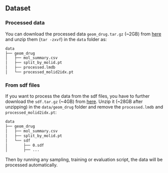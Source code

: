 ## Dataset

### Processed data
You can download the processed data `geom_drug.tar.gz` (~2GB) from [here](https://drive.google.com/drive/folders/1WkYIv471SjVwQe6_FfDxFOPC7dSnPY9c?usp=sharing) and unzip them (`tar -zxvf`)
 in the `data` folder as:
``` bash
data
├── geom_drug
│   ├── mol_summary.csv
│   ├── split_by_molid.pt
│   ├── processed.lmdb
│   └── processed_molid2idx.pt
```

### From sdf files
If you want to process the data from the sdf files, you have to further download the `sdf.tar.gz` (~4GB) from [here](https://drive.google.com/drive/folders/1WkYIv471SjVwQe6_FfDxFOPC7dSnPY9c?usp=sharing). Unzip it (~28GB after unzipping) in the `data/geom_drug` folder and remove the `processed.lmdb` and `processed_molid2idx.pt`:
``` bash
data
├── geom_drug
│   ├── mol_summary.csv
│   ├── split_by_molid.pt
│   └── sdf
│       ├── 0.sdf
│       ├── ...
```
Then by running any sampling, training or evaluation script, the data will be processed automatically.